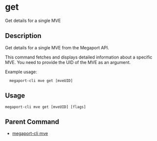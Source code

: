 # get

Get details for a single MVE

## Description

Get details for a single MVE from the Megaport API.

This command fetches and displays detailed information about a specific MVE.
You need to provide the UID of the MVE as an argument.

Example usage:

```
  megaport-cli mve get [mveUID]
```



## Usage

```
megaport-cli mve get [mveUID] [flags]
```



## Parent Command

* [megaport-cli mve](megaport-cli_mve.md)







